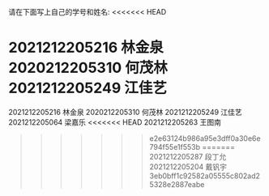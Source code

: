 请在下面写上自己的学号和姓名:
<<<<<<< HEAD


2021212205216 林金泉 
2020212205310 何茂林 
2021212205249 江佳艺 
=======
2021212205216
林金泉
2020212205310
何茂林
2021212205249
江佳艺
2021212205064
梁嘉乐
<<<<<<< HEAD
2021212205263
王图南
>>>>>>> e2e63124b986a95e3dff0a30e6e794f55e1f553b
=======
2021212205287
段丁允
2021212205204
戴钒宇
>>>>>>> 3eb0bff1c92582a05555c802ad25328e2887eabe

